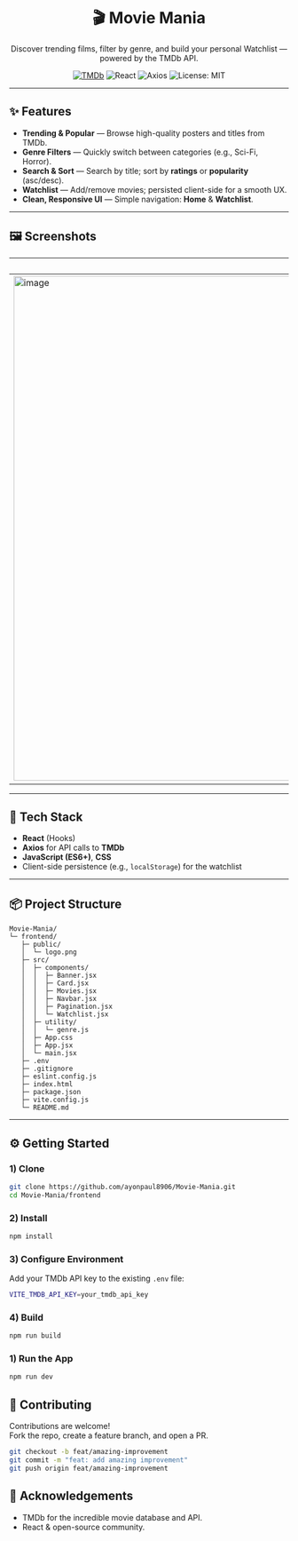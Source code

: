<!-- PROJECT HEADER -->
<h1 align="center">🎬 Movie Mania</h1>
<p align="center">
  Discover trending films, filter by genre, and build your personal Watchlist — powered by the TMDb API.
</p>

<p align="center">
  <a href="https://www.themoviedb.org/documentation/api"><img alt="TMDb" src="https://img.shields.io/badge/TMDb-API-01d277.svg?logo=themoviedatabase&logoColor=white"></a>
  <img alt="React" src="https://img.shields.io/badge/React-18+-61dafb.svg?logo=react&logoColor=000">
  <img alt="Axios" src="https://img.shields.io/badge/Axios-HTTP%20Client-5a29e4.svg">
  <img alt="License: MIT" src="https://img.shields.io/badge/License-MIT-green.svg">
</p>

---

## ✨ Features

- **Trending & Popular** — Browse high-quality posters and titles from TMDb.
- **Genre Filters** — Quickly switch between categories (e.g., Sci-Fi, Horror).
- **Search & Sort** — Search by title; sort by **ratings** or **popularity** (asc/desc).
- **Watchlist** — Add/remove movies; persisted client-side for a smooth UX.
- **Clean, Responsive UI** — Simple navigation: **Home** & **Watchlist**.

---

## 🖼️ Screenshots

| Home | Watchlist |
|------|-----------|
|<img width="1907" height="909" alt="image" src="https://github.com/user-attachments/assets/c8af5703-719b-48ce-be39-3adb193ea1bd" /> | <img width="1901" height="912" alt="image" src="https://github.com/user-attachments/assets/f6cfcd58-4996-4c85-a34c-baf72c8e6fd9" /> |

---

## 🧰 Tech Stack

- **React** (Hooks)
- **Axios** for API calls to **TMDb**
- **JavaScript (ES6+)**, **CSS**
- Client-side persistence (e.g., `localStorage`) for the watchlist

---

## 📦 Project Structure

```plaintext
Movie-Mania/
└─ frontend/
   ├─ public/
   │  └─ logo.png
   ├─ src/
   │  ├─ components/
   │  │  ├─ Banner.jsx
   │  │  ├─ Card.jsx
   │  │  ├─ Movies.jsx
   │  │  ├─ Navbar.jsx
   │  │  ├─ Pagination.jsx
   │  │  └─ Watchlist.jsx
   │  ├─ utility/
   │  │  └─ genre.js
   │  ├─ App.css
   │  ├─ App.jsx
   │  └─ main.jsx
   ├─ .env
   ├─ .gitignore
   ├─ eslint.config.js
   ├─ index.html
   ├─ package.json
   ├─ vite.config.js
   └─ README.md
```


---

## ⚙️ Getting Started

### 1) Clone
```bash
git clone https://github.com/ayonpaul8906/Movie-Mania.git
cd Movie-Mania/frontend
```

### 2) Install
```bash
npm install
```

### 3) Configure Environment
Add your TMDb API key to the existing `.env` file:

```bash
VITE_TMDB_API_KEY=your_tmdb_api_key
```

### 4) Build
```bash
npm run build
```

### 1) Run the App
```bash
npm run dev
```

## 🤝 Contributing

Contributions are welcome!  
Fork the repo, create a feature branch, and open a PR.

```bash
git checkout -b feat/amazing-improvement
git commit -m "feat: add amazing improvement"
git push origin feat/amazing-improvement
```

## 💙 Acknowledgements

- TMDb for the incredible movie database and API.
- React & open-source community.




